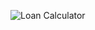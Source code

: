![Loan Calculator](https://github.com/user-attachments/assets/5ff2c736-9f8a-47ea-9e94-dbebc5895b12)
